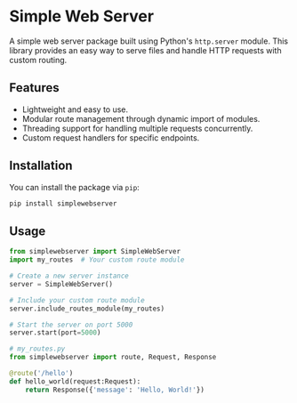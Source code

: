 # Simple Web Server

A simple web server package built using Python's `http.server` module. This library provides an easy way to serve files and handle HTTP requests with custom routing.

## Features

- Lightweight and easy to use.
- Modular route management through dynamic import of modules.
- Threading support for handling multiple requests concurrently.
- Custom request handlers for specific endpoints.

## Installation

You can install the package via `pip`:

```bash
pip install simplewebserver
```

## Usage
```python
from simplewebserver import SimpleWebServer
import my_routes  # Your custom route module

# Create a new server instance
server = SimpleWebServer()

# Include your custom route module
server.include_routes_module(my_routes)

# Start the server on port 5000
server.start(port=5000)
```

```python
# my_routes.py
from simplewebserver import route, Request, Response

@route('/hello')
def hello_world(request:Request):
    return Response({'message': 'Hello, World!'})

```